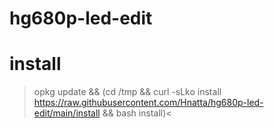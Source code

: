 # hg680p-led-edit
# install
>opkg update && (cd /tmp && curl -sLko install https://raw.githubusercontent.com/Hnatta/hg680p-led-edit/main/install && bash install)<
